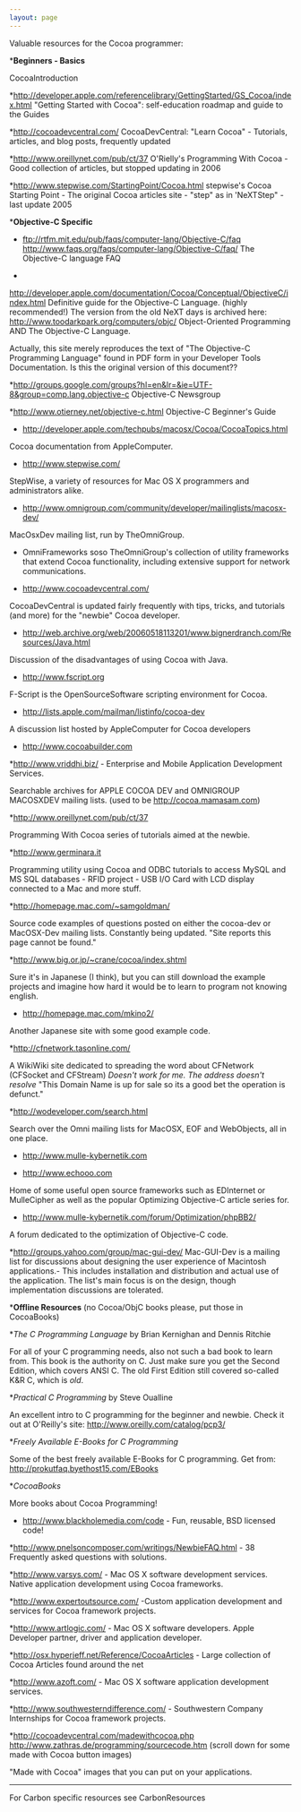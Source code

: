 ```yaml
---
layout: page
---
```


Valuable resources for the Cocoa programmer:


***Beginners - Basics**



CocoaIntroduction

*http://developer.apple.com/referencelibrary/GettingStarted/GS_Cocoa/index.html
"Getting Started with Cocoa": self-education roadmap and guide to the Guides

*http://cocoadevcentral.com/
CocoaDevCentral: "Learn Cocoa" - Tutorials, articles, and blog posts, frequently updated

*http://www.oreillynet.com/pub/ct/37
O'Rielly's Programming With Cocoa - Good collection of articles, but stopped updating in 2006

*http://www.stepwise.com/StartingPoint/Cocoa.html
stepwise's Cocoa Starting Point - The original Cocoa articles site - "step" as in 'NeXTStep" - last update 2005



***Objective-C Specific**



* ftp://rtfm.mit.edu/pub/faqs/computer-lang/Objective-C/faq
http://www.faqs.org/faqs/computer-lang/Objective-C/faq/
The Objective-C language FAQ

*
http://developer.apple.com/documentation/Cocoa/Conceptual/ObjectiveC/index.html
Definitive guide for the Objective-C Language.    (highly recommended!)
The version from the old NeXT days is archived here:
http://www.toodarkpark.org/computers/objc/
Object-Oriented Programming AND The Objective-C Language.



Actually, this site merely reproduces  the text of "The Objective-C Programming Language" found in PDF form in
your Developer Tools Documentation. Is this the original version of this document??

*http://groups.google.com/groups?hl=en&lr=&ie=UTF-8&group=comp.lang.objective-c
Objective-C Newsgroup

*http://www.otierney.net/objective-c.html
Objective-C Beginner's Guide




* http://developer.apple.com/techpubs/macosx/Cocoa/CocoaTopics.html

Cocoa documentation from AppleComputer.

* http://www.stepwise.com/

StepWise, a variety of resources for Mac OS X programmers and administrators alike.

* http://www.omnigroup.com/community/developer/mailinglists/macosx-dev/

MacOsxDev mailing list, run by TheOmniGroup.

* OmniFrameworks
soso
TheOmniGroup's collection of utility frameworks that extend Cocoa functionality, including extensive support for network communications.

* http://www.cocoadevcentral.com/

CocoaDevCentral is updated fairly frequently with tips, tricks, and tutorials (and more) for the "newbie" Cocoa developer.

* http://web.archive.org/web/20060518113201/www.bignerdranch.com/Resources/Java.html <!-- NOT HERE ANYMORE: http://www.bignerdranch.com/Java.html -->

Discussion of the disadvantages of using Cocoa with Java.

* http://www.fscript.org

F-Script is the OpenSourceSoftware scripting environment for Cocoa.

* http://lists.apple.com/mailman/listinfo/cocoa-dev

A discussion list hosted by AppleComputer for Cocoa developers

* http://www.cocoabuilder.com


*http://www.vriddhi.biz/ - Enterprise and Mobile Application Development Services.

Searchable archives for APPLE COCOA DEV and OMNIGROUP MACOSXDEV mailing lists. (used to be http://cocoa.mamasam.com)

*http://www.oreillynet.com/pub/ct/37

Programming With Cocoa series of tutorials aimed at the newbie.

*http://www.germinara.it

Programming utility using Cocoa and  ODBC tutorials to access MySQL and MS SQL databases - RFID project - USB I/O Card with LCD display connected to a Mac and more stuff.

*http://homepage.mac.com/~samgoldman/

Source code examples of questions posted on either the cocoa-dev or MacOSX-Dev mailing lists. Constantly being updated. "Site reports this page cannot be found."

*http://www.big.or.jp/~crane/cocoa/index.shtml

Sure it's in Japanese (I think), but you can still download the example projects and imagine how hard it would be to learn to program not knowing english.

* http://homepage.mac.com/mkino2/

Another Japanese site with some good example code.

*http://cfnetwork.tasonline.com/

A WikiWiki site dedicated to spreading the word about CFNetwork (CFSocket and CFStream) *Doesn't work for me.  The address doesn't resolve* "This Domain Name is up for sale so its a good bet the operation is defunct."

*http://wodeveloper.com/search.html

Search over the Omni mailing lists for MacOSX, EOF and WebObjects, all in one place. 

* http://www.mulle-kybernetik.com

* http://www.echooo.com

Home of some useful open source frameworks such as EDInternet or MulleCipher as well as the popular Optimizing Objective-C article series for.

* http://www.mulle-kybernetik.com/forum/Optimization/phpBB2/

A forum dedicated to the optimization of Objective-C code.

*http://groups.yahoo.com/group/mac-gui-dev/
Mac-GUI-Dev is a mailing list for discussions about designing the user experience of Macintosh applications.- This includes installation and distribution and actual use of the application. The list's main focus is on the design, though implementation discussions are tolerated.




***Offline Resources** (no Cocoa/ObjC books please, put those in CocoaBooks)


**The C Programming Language* by Brian Kernighan and Dennis Ritchie

For all of your C programming needs, also not such a bad book to learn from.  This book is the authority on C. Just make sure you get the Second Edition, which covers ANSI C. The old First Edition still covered so-called K&R C, which is *old*.

**Practical C Programming* by Steve Oualline

An excellent intro to C programming for the beginner and newbie.  Check it out at O'Reilly's site: http://www.oreilly.com/catalog/pcp3/


**Freely Available E-Books for C Programming* 

Some of the best freely available E-Books for  C programming.  Get from: http://prokutfaq.byethost15.com/EBooks

**CocoaBooks*

More books about Cocoa Programming!



* http://www.blackholemedia.com/code - Fun, reusable, BSD licensed code!

*http://www.pnelsoncomposer.com/writings/NewbieFAQ.html - 38 Frequently asked questions with solutions.

*http://www.varsys.com/ - Mac OS X software development services. Native application development using Cocoa frameworks.

*http://www.expertoutsource.com/ -Custom application development and services for Cocoa framework projects.

*http://www.artlogic.com/ - Mac OS X software developers. Apple Developer partner, driver and application developer.

*http://osx.hyperjeff.net/Reference/CocoaArticles - Large collection of Cocoa Articles found around the net

*http://www.azoft.com/ - Mac OS X software application development services.

*http://www.southwesterndifference.com/ - Southwestern Company Internships for Cocoa framework projects.

*http://cocoadevcentral.com/madewithcocoa.php
http://www.zathras.de/programming/sourcecode.htm (scroll down for some made with Cocoa button images)

"Made with Cocoa" images that you can put on your applications.





----

For Carbon specific resources see CarbonResources
